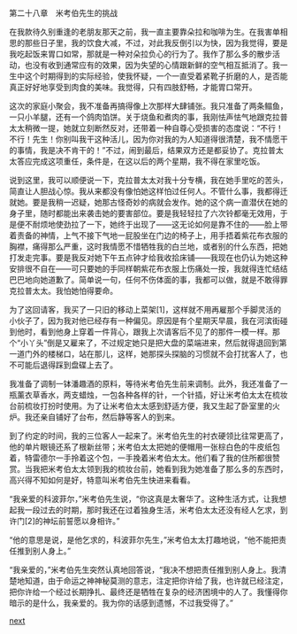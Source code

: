 
第二十八章　米考伯先生的挑战

在我款待久别重逢的老朋友那天之前，我一直主要靠朵拉和咖啡为生。在我害单相思的那些日子里，我的饮食大减，不过，对此我反倒引以为快，因为我觉得，要是我吃起饭来胃口如常，那就是一种对朵拉负心的行为了。我作了那么多的散步活动，也没有收到通常应有的效果，因为失望的心情跟新鲜的空气相互抵消了。我一生中这个时期得到的实际经验，使我怀疑，一个一直受着紧靴子折磨的人，是否能真正好好地享受到肉食的美味。我觉得，只有四肢舒畅，才能胃口常开。

这次的家庭小聚会，我不准备再搞得像上次那样大肆铺张。我只准备了两条鳎鱼，一只小羊腿，还有一个鸽肉馅饼。关于烧鱼和煮肉的事，我刚怯声怯气地跟克拉普太太稍微一提，她就立刻断然反对，还带着一种自尊心受损害的态度说：“不行！不行！先生！你别叫我干这种活儿，因为你对我的为人知道得很清楚，我不情愿干的事情，我是决不肯干的！”不过，闹到最后，结果双方还是都妥协了。克拉普太太答应完成这项重任，条件是，在这以后的两个星期，我不得在家里吃饭。

说到这里，我可以顺便说一下，克拉普太太对我十分专横，我在她手里吃的苦头，简直让人胆战心惊。我从来都没有像怕她这样怕过任何人。不管什么事，我都得迁就她。要是我稍一迟疑，她那古怪奇妙的病就会发作。她的这个病一直潜伏在她的身子里，随时都能出来袭击她的要害部位。要是我轻轻拉了六次铃都毫无效用，于是便不耐烦地使劲拉了一下，她终于出现了——这无论如何是靠不住的——脸上带着责备的神情，上气不接下气地一屁股坐在门边的椅子上，用手捂着紫花布衣服的胸襟，痛得那么严重，这时我情愿不惜牺牲我的白兰地，或者别的什么东西，把她打发走完事。要是我反对她下午五点钟才给我收拾床铺——我现在也仍认为她这种安排很不自在——可只要她的手同样朝紫花布衣服上伤痛处一按，我就得连忙结结巴巴地向她道歉了。简单说一句，任何不伤体面的事，我都可以做，就是不敢得罪克拉普太太。我怕她怕得要命。

为了这回请客，我买了一只旧的移动上菜架[1]，这样就不用再雇那个手脚灵活的小伙子了，因为我对他已经存有一种偏见。原因是有个星期天早晨，我在河滨街碰到他时，看到他身上穿着一件背心，跟我上次请客后不见了的那件一模一样。那个“小丫头”倒是又雇来了，不过规定她只是把大盘的菜端进来，然后就得退回到第一道门外的楼梯口，站在那儿，这样，她那探头探脑的习惯就不会打扰客人了，也不可能后退得踩到盘碟上去了。

我准备了调制一钵潘趣酒的原料，等待米考伯先生前来调制。此外，我还准备了一瓶薰衣草香水，两支蜡烛，一包各种各样的针，一个针插，好让米考伯太太在梳妆台前梳妆打扮时使用。为了让米考伯太太感到舒适方便，我又生起了卧室里的火炉。我还亲自铺好了台布，然后静等客人的到来。

到了约定的时间，我的三位客人一起来了。米考伯先生的衬衣硬领比往常更高了，他的单片眼镜还系了根新丝带；米考伯太太把她的便帽用一张棕白色的牛皮纸包着，特雷德尔一手拎着这个包，一手挽着米考伯太太。他们看了我的住所都很赞赏。当我把米考伯太太领到我的梳妆台前，她看到我为她准备了那么多的东西时，高兴得不知如何是好，特意叫米考伯先生快进来看看。

“我亲爱的科波菲尔，”米考伯先生说，“你这真是太奢华了。这种生活方式，让我想起我一段过去的时期，那时我还在过着独身生活，米考伯太太还没有经人乞求，到许门[2]的神坛前誓愿以身相许。”

“他的意思是说，是他乞求的，科波菲尔先生，”米考伯太太打趣地说，“他不能把责任推到别人身上。”

“我亲爱的，”米考伯先生突然认真地回答说，“我决不想把责任推到别人身上。我清楚地知道，由于命运之神神秘莫测的意志，注定把你许给了我，也许就已经注定，把你许给一个经过长期挣扎、最终还是牺牲在复杂的经济困境中的人了。我懂得你暗示的是什么，我亲爱的。我为你的话感到遗憾，不过我受得了。”

[next](page366.md)
